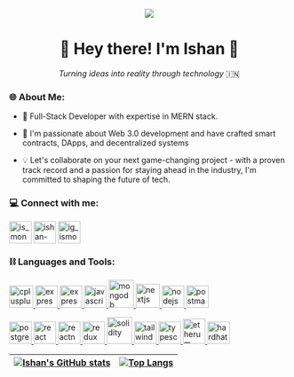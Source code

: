 <head>
<meta charset="UTF-8">
</head>  



<p align="center">
  <img src="https://user-images.githubusercontent.com/76674591/193411913-1e70d4db-3298-45cd-b21b-4cd357f78287.gif"/>
</p>

<h1 align="center">👋 Hey there! I'm Ishan 🚀</h1>

<p align="center">
  <em>Turning ideas into reality through technology</em> &#127470;&#127475;
</p>

<h3 align="left">🌐 About Me:</h3>





- 🌱 Full-Stack Developer with expertise in MERN stack.

- 📝 I'm passionate about Web 3.0 development and have crafted smart contracts, DApps, and decentralized systems

- 💡 Let's collaborate on your next game-changing project - with a proven track record and a passion for staying ahead in the industry, I'm committed to shaping the future of tech.

<!-- BLOG-POST-LIST:START -->
<!-- BLOG-POST-LIST:END -->

<h3 align="left">💻 Connect with me:</h3>
<p align="left">

<a href="https://twitter.com/IshanMondaljs" target="blank"><img align="center" src="https://about.twitter.com/content/dam/about-twitter/x/brand-toolkit/logo-black.png.twimg.1920.png" alt="is_mondal7" height="40" width="40" /></a>
<a href="https://www.linkedin.com/in/ishanmondaljs/" target="blank"><img align="center" src="https://upload.wikimedia.org/wikipedia/commons/thumb/8/81/LinkedIn_icon.svg/108px-LinkedIn_icon.svg.png?20210220164014" alt="ishan-mondal-5430011a1/" height="40" width="40" /></a>
<a href="https://instagram.com/ig_ishanmondal/" target="blank"><img align="center" src="https://upload.wikimedia.org/wikipedia/commons/thumb/a/a5/Instagram_icon.png/900px-Instagram_icon.png?20200512141346" alt="ig_ismondal7/" height="40" width="40" /></a>


<h3 align="left">⛓️ Languages and Tools:</h3>
<p align="left">  
    <a href="https://www.w3schools.com/cpp/" target="_blank"> <img src="https://upload.wikimedia.org/wikipedia/commons/thumb/5/5b/C_plus_plus.svg/150px-C_plus_plus.svg.png?20160417210143" alt="cplusplus" width="43" height="40"/> </a>
    <a href="https://expressjs.com" target="_blank"> <img src="https://cdn.icon-icons.com/icons2/2699/PNG/512/expressjs_logo_icon_169185.png" alt="express" width="40" height="40"/> </a>
    <a href="https://docs.ethers.org/v6/" target="_blank"> <img src="https://assets-global.website-files.com/6433e6f821ae13dd37394322/64393ec631a32b4da0ee030c_ethersjs-p-1080.png" alt="express" width="40" height="40"/> </a>
    <a href="https://developer.mozilla.org/en-US/docs/Web/JavaScript" target="_blank"> <img src="https://upload.wikimedia.org/wikipedia/commons/9/99/Unofficial_JavaScript_logo_2.svg" alt="javascript" width="40" height="40"/> </a>
    <a href="https://www.mongodb.com/" target="_blank"> <img src="https://cdn.icon-icons.com/icons2/2415/PNG/512/mongodb_original_logo_icon_146424.png" alt="mongodb" width="45" height="50"/> </a>
    <a href="https://nextjs.org/" target="_blank"> <img src="https://upload.wikimedia.org/wikipedia/commons/8/8e/Nextjs-logo.svg" alt="nextjs" width="43" height="43"/> </a>
    <a href="https://nodejs.org" target="_blank"> <img src="https://cdn.freebiesupply.com/logos/large/2x/nodejs-icon-logo-png-transparent.png" alt="nodejs" width="40" height="40"/> </a> 
    <a href="https://postman.com" target="_blank"> <img src="https://www.vectorlogo.zone/logos/getpostman/getpostman-icon.svg" alt="postman" width="40" height="40"/> </a>
  
<a href="https://www.postgresql.org/" target="_blank"> <img src="https://upload.wikimedia.org/wikipedia/commons/2/29/Postgresql_elephant.svg" alt="postgressql" width="40" height="40"/> </a>
    <a href="https://reactjs.org/" target="_blank"> <img src="https://upload.wikimedia.org/wikipedia/commons/thumb/a/a7/React-icon.svg/180px-React-icon.svg.png" alt="react" width="40" height="40"/> </a>
    <a href="https://reactnative.dev/" target="_blank"> <img src="https://reactnative.dev/img/header_logo.svg" alt="reactnative" width="40" height="40"/> </a>
    <a href="https://redux.js.org" target="_blank"> <img src="https://d33wubrfki0l68.cloudfront.net/0834d0215db51e91525a25acf97433051f280f2f/c30f5/img/redux.svg" alt="redux" width="40" height="40"/> </a>
    <a href="https://docs.soliditylang.org/en/v0.8.17/" target="_blank"> <img src="https://docs.soliditylang.org/en/v0.8.17/_static/logo.svg" alt="solidity" width="45" height="48"/> </a>
    <a href="https://tailwindcss.com/" target="_blank"> <img src="https://www.vectorlogo.zone/logos/tailwindcss/tailwindcss-icon.svg" alt="tailwind" width="40" height="40"/> </a>
     <a href="https://www.typescriptlang.org/" target="_blank"> <img src="https://upload.wikimedia.org/wikipedia/commons/thumb/4/4c/Typescript_logo_2020.svg/768px-Typescript_logo_2020.svg.png?20221110153201" alt="typescript" width="40" height="40"/> </a>
     <a href="https://github.com/ethereum" target="_blank"> <img src="https://upload.wikimedia.org/wikipedia/commons/d/d0/Eth-diamond-rainbow.png" alt="etherum" width="40" height="45"/> </a><a href="https://hardhat.org/" target="_blank"> <img src="https://seeklogo.com/images/H/hardhat-logo-888739EBB4-seeklogo.com.png" alt="hardhat" width="40" height="40"/> </a>
</p>

| [![Ishan's GitHub stats](https://github-readme-stats.vercel.app/api?username=ishan-im)](https://github.com/ishan-im/github-readme-stats) | [![Top Langs](https://github-readme-stats.vercel.app/api/top-langs/?username=ishan-im&layout=compact)](https://github.com/ishan-im/github-readme-stats) |
| --- | --- |

